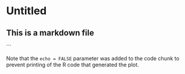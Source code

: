 Untitled
================

## This is a markdown file

\`\`\`

Note that the `echo = FALSE` parameter was added to the code chunk to
prevent printing of the R code that generated the plot.
